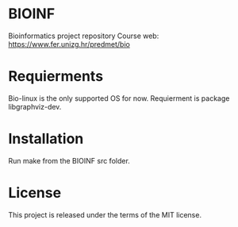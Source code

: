 BIOINF
======
Bioinformatics project repository
Course web: https://www.fer.unizg.hr/predmet/bio

Requierments
============
Bio-linux is the only supported OS for now.
Requierment is package libgraphviz-dev.

Installation
============
Run make from the BIOINF src folder.

License
============
This project is released under the terms of the MIT license.
